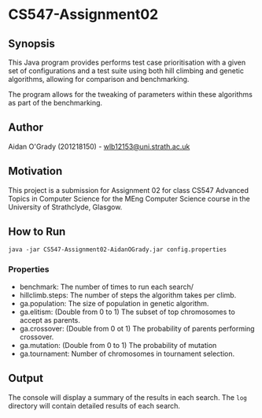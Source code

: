 # CS547-Assignment02

## Synopsis
This Java program provides performs test case prioritisation with a given set
of configurations and a test suite using both hill climbing and genetic
algorithms, allowing for comparison and benchmarking.

The program allows for the tweaking of parameters within these algorithms as
part of the benchmarking.

## Author
Aidan O'Grady (201218150) - wlb12153@uni.strath.ac.uk

## Motivation
This project is a submission for Assignment 02 for class CS547 Advanced Topics
in Computer Science for the MEng Computer Science course in the University of
Strathclyde, Glasgow.

## How to Run
```java -jar CS547-Assignment02-AidanOGrady.jar config.properties```

### Properties
 * benchmark: The number of times to run each search/
 * hillclimb.steps: The number of steps the algorithm takes per climb.
 * ga.population: The size of population in genetic algorithm.
 * ga.elitism: (Double from 0 to 1) The subset of top chromosomes to accept as
parents.
 * ga.crossover: (Double from 0 ot 1) The probability of parents performing
 crossover.
 * ga.mutation: (Double from 0 to 1) The probability of mutation
 * ga.tournament: Number of chromosomes in tournament selection.


## Output
The console will display a summary of the results in each search. The ```log```
directory will contain detailed results of each search.

